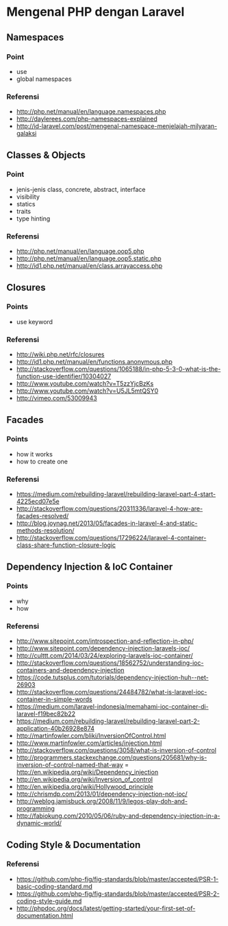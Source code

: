 # Mengenal PHP dengan Laravel

## Namespaces

### Point
- use
- global namespaces

### Referensi
- http://php.net/manual/en/language.namespaces.php
- http://daylerees.com/php-namespaces-explained
- http://id-laravel.com/post/mengenal-namespace-menjelajah-milyaran-galaksi

## Classes & Objects
### Point
- jenis-jenis class, concrete, abstract, interface
- visibility
- statics
- traits
- type hinting

### Referensi
- http://php.net/manual/en/language.oop5.php
- http://php.net/manual/en/language.oop5.static.php
- http://id1.php.net/manual/en/class.arrayaccess.php

## Closures
### Points
- use keyword

### Referensi
- http://wiki.php.net/rfc/closures
- http://id1.php.net/manual/en/functions.anonymous.php
- http://stackoverflow.com/questions/1065188/in-php-5-3-0-what-is-the-function-use-identifier/10304027
- http://www.youtube.com/watch?v=T5zzYjcBzKs
- http://www.youtube.com/watch?v=U5JL5mtQSY0
- http://vimeo.com/53009943

## Facades

### Points
- how it works
- how to create one

### Referensi

- https://medium.com/rebuilding-laravel/rebuilding-laravel-part-4-start-4225ecd07e5e
- http://stackoverflow.com/questions/20311336/laravel-4-how-are-facades-resolved/
- http://blog.joynag.net/2013/05/facades-in-laravel-4-and-static-methods-resolution/
- http://stackoverflow.com/questions/17296224/laravel-4-container-class-share-function-closure-logic

## Dependency Injection & IoC Container

### Points
- why
- how

### Referensi
- http://www.sitepoint.com/introspection-and-reflection-in-php/
- http://www.sitepoint.com/dependency-injection-laravels-ioc/
- http://culttt.com/2014/03/24/exploring-laravels-ioc-container/
- http://stackoverflow.com/questions/18562752/understanding-ioc-containers-and-dependency-injection
- https://code.tutsplus.com/tutorials/dependency-injection-huh--net-26903
- http://stackoverflow.com/questions/24484782/what-is-laravel-ioc-container-in-simple-words
- https://medium.com/laravel-indonesia/memahami-ioc-container-di-laravel-f19bec82b22
- https://medium.com/rebuilding-laravel/rebuilding-laravel-part-2-application-40b26928e874
- http://martinfowler.com/bliki/InversionOfControl.html
- http://www.martinfowler.com/articles/injection.html
- http://stackoverflow.com/questions/3058/what-is-inversion-of-control
- http://programmers.stackexchange.com/questions/205681/why-is-inversion-of-control-named-that-way
= http://en.wikipedia.org/wiki/Dependency_injection
- http://en.wikipedia.org/wiki/Inversion_of_control
- http://en.wikipedia.org/wiki/Hollywood_principle
- http://chrismdp.com/2013/01/dependency-injection-not-ioc/
- http://weblog.jamisbuck.org/2008/11/9/legos-play-doh-and-programming
- http://fabiokung.com/2010/05/06/ruby-and-dependency-injection-in-a-dynamic-world/

 
## Coding Style & Documentation

### Referensi
- https://github.com/php-fig/fig-standards/blob/master/accepted/PSR-1-basic-coding-standard.md
- https://github.com/php-fig/fig-standards/blob/master/accepted/PSR-2-coding-style-guide.md
- http://phpdoc.org/docs/latest/getting-started/your-first-set-of-documentation.html 
